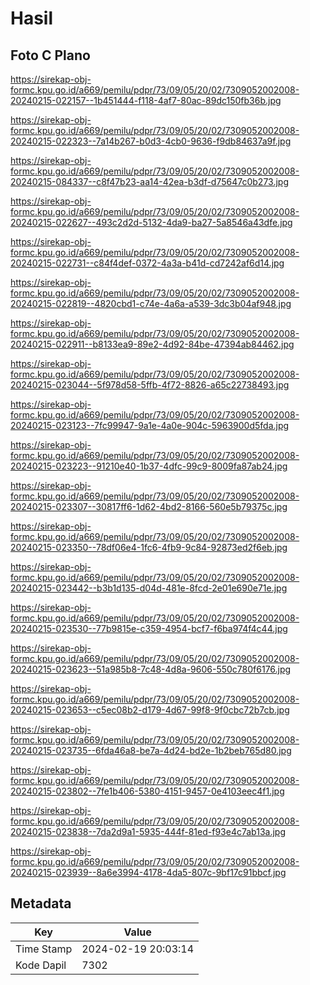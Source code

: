 # Hasil

## Foto C Plano

https://sirekap-obj-formc.kpu.go.id/a669/pemilu/pdpr/73/09/05/20/02/7309052002008-20240215-022157--1b451444-f118-4af7-80ac-89dc150fb36b.jpg

https://sirekap-obj-formc.kpu.go.id/a669/pemilu/pdpr/73/09/05/20/02/7309052002008-20240215-022323--7a14b267-b0d3-4cb0-9636-f9db84637a9f.jpg

https://sirekap-obj-formc.kpu.go.id/a669/pemilu/pdpr/73/09/05/20/02/7309052002008-20240215-084337--c8f47b23-aa14-42ea-b3df-d75647c0b273.jpg

https://sirekap-obj-formc.kpu.go.id/a669/pemilu/pdpr/73/09/05/20/02/7309052002008-20240215-022627--493c2d2d-5132-4da9-ba27-5a8546a43dfe.jpg

https://sirekap-obj-formc.kpu.go.id/a669/pemilu/pdpr/73/09/05/20/02/7309052002008-20240215-022731--c84f4def-0372-4a3a-b41d-cd7242af6d14.jpg

https://sirekap-obj-formc.kpu.go.id/a669/pemilu/pdpr/73/09/05/20/02/7309052002008-20240215-022819--4820cbd1-c74e-4a6a-a539-3dc3b04af948.jpg

https://sirekap-obj-formc.kpu.go.id/a669/pemilu/pdpr/73/09/05/20/02/7309052002008-20240215-022911--b8133ea9-89e2-4d92-84be-47394ab84462.jpg

https://sirekap-obj-formc.kpu.go.id/a669/pemilu/pdpr/73/09/05/20/02/7309052002008-20240215-023044--5f978d58-5ffb-4f72-8826-a65c22738493.jpg

https://sirekap-obj-formc.kpu.go.id/a669/pemilu/pdpr/73/09/05/20/02/7309052002008-20240215-023123--7fc99947-9a1e-4a0e-904c-5963900d5fda.jpg

https://sirekap-obj-formc.kpu.go.id/a669/pemilu/pdpr/73/09/05/20/02/7309052002008-20240215-023223--91210e40-1b37-4dfc-99c9-8009fa87ab24.jpg

https://sirekap-obj-formc.kpu.go.id/a669/pemilu/pdpr/73/09/05/20/02/7309052002008-20240215-023307--30817ff6-1d62-4bd2-8166-560e5b79375c.jpg

https://sirekap-obj-formc.kpu.go.id/a669/pemilu/pdpr/73/09/05/20/02/7309052002008-20240215-023350--78df06e4-1fc6-4fb9-9c84-92873ed2f6eb.jpg

https://sirekap-obj-formc.kpu.go.id/a669/pemilu/pdpr/73/09/05/20/02/7309052002008-20240215-023442--b3b1d135-d04d-481e-8fcd-2e01e690e71e.jpg

https://sirekap-obj-formc.kpu.go.id/a669/pemilu/pdpr/73/09/05/20/02/7309052002008-20240215-023530--77b9815e-c359-4954-bcf7-f6ba974f4c44.jpg

https://sirekap-obj-formc.kpu.go.id/a669/pemilu/pdpr/73/09/05/20/02/7309052002008-20240215-023623--51a985b8-7c48-4d8a-9606-550c780f6176.jpg

https://sirekap-obj-formc.kpu.go.id/a669/pemilu/pdpr/73/09/05/20/02/7309052002008-20240215-023653--c5ec08b2-d179-4d67-99f8-9f0cbc72b7cb.jpg

https://sirekap-obj-formc.kpu.go.id/a669/pemilu/pdpr/73/09/05/20/02/7309052002008-20240215-023735--6fda46a8-be7a-4d24-bd2e-1b2beb765d80.jpg

https://sirekap-obj-formc.kpu.go.id/a669/pemilu/pdpr/73/09/05/20/02/7309052002008-20240215-023802--7fe1b406-5380-4151-9457-0e4103eec4f1.jpg

https://sirekap-obj-formc.kpu.go.id/a669/pemilu/pdpr/73/09/05/20/02/7309052002008-20240215-023838--7da2d9a1-5935-444f-81ed-f93e4c7ab13a.jpg

https://sirekap-obj-formc.kpu.go.id/a669/pemilu/pdpr/73/09/05/20/02/7309052002008-20240215-023939--8a6e3994-4178-4da5-807c-9bf17c91bbcf.jpg


## Metadata

| Key        | Value               |
| ---------- | ------------------- |
| Time Stamp | 2024-02-19 20:03:14 |
| Kode Dapil | 7302                |



